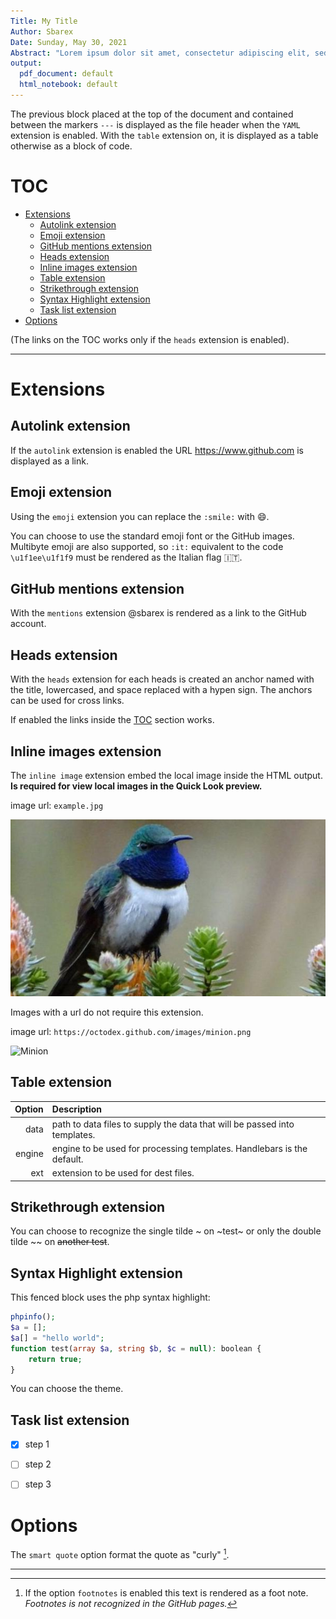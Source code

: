 ```yaml
---
Title: My Title
Author: Sbarex
Date: Sunday, May 30, 2021
Abstract: "Lorem ipsum dolor sit amet, consectetur adipiscing elit, sed do eiusmod tempor incididunt ut labore et dolore magna aliqua."
output:
  pdf_document: default
  html_notebook: default
---
```


The previous block placed at the top of the document and contained between the markers `---` is displayed as the file header when the `YAML` extension is enabled. With the `table` extension on, it is displayed as a table otherwise as a block of code.


# TOC

- [Extensions](#extensions)
  - [Autolink extension](#autolink-extension)
  - [Emoji extension](#emoji-extension)
  - [GitHub mentions extension](#github-mentions-extension)
  - [Heads extension](#heads-extension)
  - [Inline images extension](#inline-images-extension)
  - [Table extension](#table-extension)
  - [Strikethrough extension](#strikethrough-extension)
  - [Syntax Highlight extension](#syntax-highlight-extension)
  - [Task list extension](#task-list-extension)
- [Options](#options)

(The links on the TOC works only if the `heads` extension is enabled).

---

#  Extensions

## Autolink extension

If the `autolink` extension is enabled the URL https://www.github.com is displayed as a link.

## Emoji extension

Using the `emoji` extension you can replace the `:smile:` with :smile:. 

You can choose to use the standard emoji font or the GitHub images.
Multibyte emoji are also supported, so `:it:` equivalent to the code `\u1f1ee\u1f1f9` must be rendered as the Italian flag :it:.

## GitHub mentions extension

With the `mentions` extension @sbarex is rendered as a link to the GitHub account.

## Heads extension

With the `heads` extension for each heads is created an anchor named with the title, lowercased, and space replaced with a hypen sign.
The anchors can be used for cross links. 

If enabled the links inside the [TOC](#toc) section works. 

## Inline images extension

The `inline image` extension embed the local image inside the HTML output. **Is required for view local images in the Quick Look preview.**


image url: `example.jpg`

![Colibrì](example.jpg)


Images with a url do not require this extension.

image url: `https://octodex.github.com/images/minion.png`

![Minion](https://octodex.github.com/images/minion.png)


## Table extension
| Option | Description |
| ------:| :-----------|
| data   | path to data files to supply the data that will be passed into templates. |
| engine | engine to be used for processing templates. Handlebars is the default. |
| ext    | extension to be used for dest files. |


## Strikethrough extension
You can choose to recognize the single tilde \~ on ~test~ or only the double tilde \~\~ on ~~another test~~.

## Syntax Highlight extension

This fenced block uses the php syntax highlight:

```php
phpinfo();
$a = [];
$a[] = "hello world";
function test(array $a, string $b, $c = null): boolean {
    return true;
}
```

You can choose the theme.

## Task list extension
* [x] step 1
* [ ] step 2 
* [ ] step 3


# Options

The `smart quote` option format the quote as "curly" [^footnote1].

---
[^footnote1]: If the option `footnotes` is enabled this text is rendered as a foot note. _Footnotes is not recognized in the GitHub pages._

